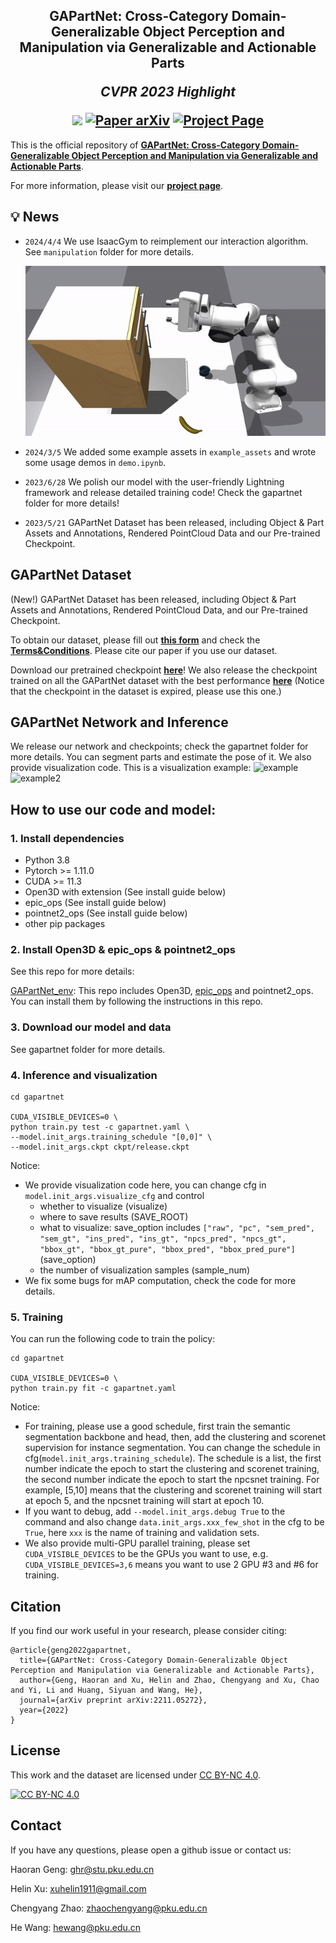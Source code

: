 <h2 align="center">
  <b>GAPartNet: Cross-Category Domain-Generalizable Object Perception and Manipulation via Generalizable and Actionable Parts</b>

  <b><i>CVPR 2023 Highlight</i></b>


<div align="center">
    <a href="https://cvpr.thecvf.com/virtual/2023/poster/22552" target="_blank">
    <img src="https://img.shields.io/badge/CVPR 2023-Highlight-red"></a>
    <a href="https://arxiv.org/abs/2211.05272" target="_blank">
    <img src="https://img.shields.io/badge/Paper-arXiv-green" alt="Paper arXiv"></a>
    <a href="https://pku-epic.github.io/GAPartNet/" target="_blank">
    <img src="https://img.shields.io/badge/Page-GAPartNet-blue" alt="Project Page"/></a>
</div>
</h2>

This is the official repository of [**GAPartNet: Cross-Category Domain-Generalizable Object Perception and Manipulation via Generalizable and Actionable Parts**](https://arxiv.org/abs/2211.05272).

For more information, please visit our [**project page**](https://pku-epic.github.io/GAPartNet/).


## 💡 News
- `2024/4/4` We use IsaacGym to reimplement our interaction algorithm. See `manipulation` folder for more details.
  
  ![manipulation](manipulation/assets/video-manip.gif)
  <!-- <center>
  <div style="display: flex; justify-content: center;">
    <img src="manipulation/assets/inter_before.jpg" alt="image1" width="200">
    <img src="manipulation/assets/inter_after.jpg" alt="image2" width="200">
  </div>
  </center> -->
- `2024/3/5` We added some example assets in `example_assets` and wrote some usage demos in `demo.ipynb`.

- `2023/6/28` We polish our model with the user-friendly Lightning framework and release detailed training code! Check the gapartnet folder for more details!

- `2023/5/21` GAPartNet Dataset has been released, including Object & Part Assets and Annotations, Rendered PointCloud Data and our Pre-trained Checkpoint.

## GAPartNet Dataset

(New!) GAPartNet Dataset has been released, including Object & Part Assets and Annotations, Rendered PointCloud Data, and our Pre-trained Checkpoint.

To obtain our dataset, please fill out [**this form**](https://forms.gle/3qzv8z5vP2BT5ARN7) and check the [**Terms&Conditions**](https://docs.google.com/document/d/1kjFCTcDLtaycZiJVmSVhT9Yw8oCAHl-3XKdJapvRdW0/edit?usp=sharing). Please cite our paper if you use our dataset.

Download our pretrained checkpoint [**here**](https://drive.google.com/file/d/1D1PwfXPYPtxadthKAJdehhIBbPEyBB6X/view?usp=sharing)! 
We also release the checkpoint trained on all the GAPartNet dataset with the best performance [**here**](https://drive.google.com/file/d/1TzsVKVlbqRg3fd3XEutQ2jgTH07Q8Lad/view?usp=sharing)
(Notice that the checkpoint in the dataset is expired, please use this one.)

## GAPartNet Network and Inference

We release our network and checkpoints; check the gapartnet folder for more details. You can segment parts 
and estimate the pose of it. We also provide visualization code. This is a visualization example:
![example](gapartnet/output/example.png)
![example2](gapartnet/output/example2.png)

## How to use our code and model: 

### 1. Install dependencies
  - Python 3.8
  - Pytorch >= 1.11.0
  - CUDA >= 11.3
  - Open3D with extension (See install guide below)
  - epic_ops (See install guide below)
  - pointnet2_ops (See install guide below)
  - other pip packages

### 2. Install Open3D & epic_ops & pointnet2_ops
  See this repo for more details:
  
  [GAPartNet_env](https://github.com/geng-haoran/GAPartNet_env): This repo includes Open3D, [epic_ops](https://github.com/geng-haoran/epic_ops) and pointnet2_ops. You can install them by following the instructions in this repo.

### 3. Download our model and data
  See gapartnet folder for more details.

### 4. Inference and visualization
  ```
  cd gapartnet

  CUDA_VISIBLE_DEVICES=0 \
  python train.py test -c gapartnet.yaml \
  --model.init_args.training_schedule "[0,0]" \
  --model.init_args.ckpt ckpt/release.ckpt
  ```
Notice:
- We provide visualization code here, you can change cfg in `model.init_args.visualize_cfg` and control
  - whether to visualize (visualize)
  - where to save results (SAVE_ROOT)
  - what to visualize: save_option includes `["raw", "pc", "sem_pred", "sem_gt", "ins_pred", "ins_gt", "npcs_pred", "npcs_gt", "bbox_gt", "bbox_gt_pure", "bbox_pred", "bbox_pred_pure"]` (save_option)
  - the number of visualization samples (sample_num)
- We fix some bugs for mAP computation, check the code for more details.

### 5. Training
  You can run the following code to train the policy:
  ```
  cd gapartnet

  CUDA_VISIBLE_DEVICES=0 \
  python train.py fit -c gapartnet.yaml
  ```
Notice:
- For training, please use a good schedule, first train the semantic segmentation backbone and head, then, add the clustering and scorenet supervision for instance segmentation. You can change the schedule in cfg(`model.init_args.training_schedule`). The schedule is a list, the first number indicate the epoch to start the clustering and scorenet training, the second number indicate the epoch to start the npcsnet training. For example, [5,10] means that the clustering and scorenet training will start at epoch 5, and the npcsnet training will start at epoch 10.
- If you want to debug, add `--model.init_args.debug True` to the command and also change `data.init_args.xxx_few_shot` in the cfg to be `True`, here `xxx` is the name of training and validation sets.
- We also provide multi-GPU parallel training, please set `CUDA_VISIBLE_DEVICES` to be the GPUs you want to use, e.g. `CUDA_VISIBLE_DEVICES=3,6` means you want to use 2 GPU #3 and #6 for training.

## Citation
If you find our work useful in your research, please consider citing:

```
@article{geng2022gapartnet,
  title={GAPartNet: Cross-Category Domain-Generalizable Object Perception and Manipulation via Generalizable and Actionable Parts},
  author={Geng, Haoran and Xu, Helin and Zhao, Chengyang and Xu, Chao and Yi, Li and Huang, Siyuan and Wang, He},
  journal={arXiv preprint arXiv:2211.05272},
  year={2022}
}
```

## License

 This work and the dataset are licensed under [CC BY-NC 4.0][cc-by-nc].

 [![CC BY-NC 4.0][cc-by-nc-image]][cc-by-nc]

 [cc-by-nc]: https://creativecommons.org/licenses/by-nc/4.0/
 [cc-by-nc-image]: https://licensebuttons.net/l/by-nc/4.0/88x31.png

## Contact
If you have any questions, please open a github issue or contact us:

Haoran Geng: ghr@stu.pku.edu.cn

Helin Xu: xuhelin1911@gmail.com

Chengyang Zhao: zhaochengyang@pku.edu.cn

He Wang: hewang@pku.edu.cn
